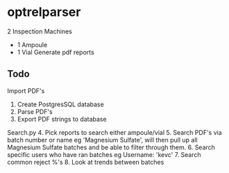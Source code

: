 # optrelparser
2 Inspection Machines
- 1 Ampoule
- 1 Vial
Generate pdf reports

Todo
------
Import PDF's
1. Create PostgresSQL database
2. Parse PDF's
3. Export PDF strings to database

Search.py
4. Pick reports to search either ampoule/vial
5. Search PDF's via batch number or name eg 'Magnesium Sulfate', will then pull up all Magnesium Sulfate batches and be able to filter through them.
6. Search specific users who have ran batches eg Username: 'kevc'
7. Search common reject %'s
8. Look at trends between batches
